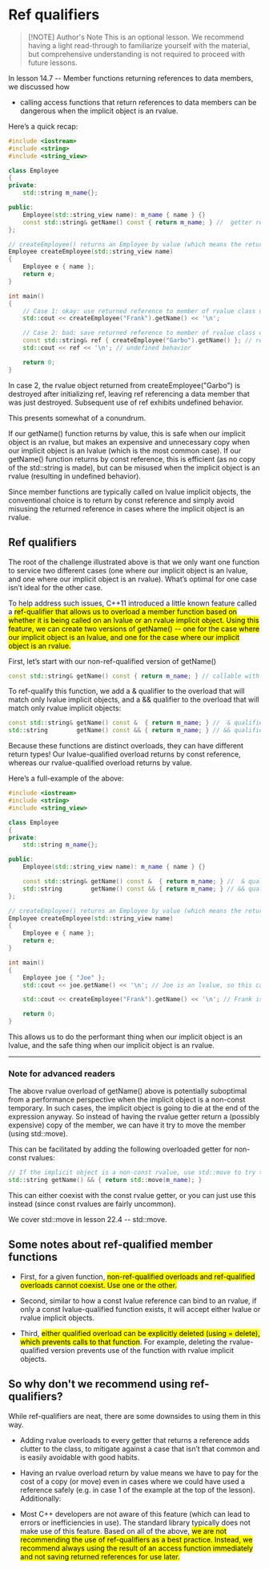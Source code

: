 
# Ref qualifiers

>[!NOTE] Author's Note
This is an optional lesson. We recommend having a light read-through to familiarize yourself with the material, but comprehensive understanding is not required to proceed with future lessons.


In lesson 14.7 -- Member functions returning references to data members, we discussed how 
- calling access functions that return references to data members can be dangerous when the implicit object is an rvalue. 

Here’s a quick recap:

```cpp
#include <iostream>
#include <string>
#include <string_view>

class Employee
{
private:
	std::string m_name{};

public:
	Employee(std::string_view name): m_name { name } {}
	const std::string& getName() const { return m_name; } //  getter returns by const reference
};

// createEmployee() returns an Employee by value (which means the returned value is an rvalue)
Employee createEmployee(std::string_view name)
{
	Employee e { name };
	return e;
}

int main()
{
	// Case 1: okay: use returned reference to member of rvalue class object in same expression
	std::cout << createEmployee("Frank").getName() << '\n';

	// Case 2: bad: save returned reference to member of rvalue class object for use later
	const std::string& ref { createEmployee("Garbo").getName() }; // reference becomes dangling when return value of createEmployee() is destroyed
	std::cout << ref << '\n'; // undefined behavior

	return 0;
}
```

In case 2, the rvalue object returned from createEmployee("Garbo") is destroyed after initializing ref, leaving ref referencing a data member that was just destroyed. Subsequent use of ref exhibits undefined behavior.

This presents somewhat of a conundrum.

If our getName() function returns by value, this is safe when our implicit object is an rvalue, but makes an expensive and unnecessary copy when our implicit object is an lvalue (which is the most common case).
If our getName() function returns by const reference, this is efficient (as no copy of the std::string is made), but can be misused when the implicit object is an rvalue (resulting in undefined behavior).

Since member functions are typically called on lvalue implicit objects, the conventional choice is to return by const reference and simply avoid misusing the returned reference in cases where the implicit object is an rvalue.

## Ref qualifiers

The root of the challenge illustrated above is that we only want one function to service two different cases (one where our implicit object is an lvalue, and one where our implicit object is an rvalue). What’s optimal for one case isn’t ideal for the other case.


To help address such issues, C++11 introduced a little known feature called a <mark>ref-qualifier that allows us to overload a member function based on whether it is being called on an lvalue or an rvalue implicit object. Using this feature, we can create two versions of getName() -- one for the case where our implicit object is an lvalue, and one for the case where our implicit object is an rvalue.</mark>

First, let’s start with our non-ref-qualified version of getName()

```cpp
const std::string& getName() const { return m_name; } // callable with both lvalue and rvalue implicit objects
```

To ref-qualify this function, we add a & qualifier to the overload that will match only lvalue implicit objects, and a && qualifier to the overload that will match only rvalue implicit objects:

```cpp
const std::string& getName() const &  { return m_name; } //  & qualifier overloads function to match only lvalue implicit objects, returns by reference
std::string        getName() const && { return m_name; } // && qualifier overloads function to match only rvalue implicit objects, returns by value
```
Because these functions are distinct overloads, they can have different return types! Our lvalue-qualified overload returns by const reference, whereas our rvalue-qualified overload returns by value.

Here’s a full-example of the above:

```cpp
#include <iostream>
#include <string>
#include <string_view>

class Employee
{
private:
	std::string m_name{};

public:
	Employee(std::string_view name): m_name { name } {}

	const std::string& getName() const &  { return m_name; } //  & qualifier overloads function to match only lvalue implicit objects
	std::string        getName() const && { return m_name; } // && qualifier overloads function to match only rvalue implicit objects
};

// createEmployee() returns an Employee by value (which means the returned value is an rvalue)
Employee createEmployee(std::string_view name)
{
	Employee e { name };
	return e;
}

int main()
{
	Employee joe { "Joe" };
	std::cout << joe.getName() << '\n'; // Joe is an lvalue, so this calls std::string& getName() & (returns a reference)

	std::cout << createEmployee("Frank").getName() << '\n'; // Frank is an rvalue, so this calls std::string getName() && (makes a copy)

	return 0;
}
```

This allows us to do the performant thing when our implicit object is an lvalue, and the safe thing when our implicit object is an rvalue.

---

### Note for advanced readers
The above rvalue overload of getName() above is potentially suboptimal from a performance perspective when the implicit object is a non-const temporary. In such cases, the implicit object is going to die at the end of the expression anyway. So instead of having the rvalue getter return a (possibly expensive) copy of the member, we can have it try to move the member (using std::move).

This can be facilitated by adding the following overloaded getter for non-const rvalues:
```cpp
// If the implicit object is a non-const rvalue, use std::move to try to move m_name
std::string getName() && { return std::move(m_name); }
```
This can either coexist with the const rvalue getter, or you can just use this instead (since const rvalues are fairly uncommon).

We cover std::move in lesson 22.4 -- std::move.



## Some notes about ref-qualified member functions

- First, for a given function, <mark>non-ref-qualified overloads and ref-qualified overloads cannot coexist. Use one or the other.</mark>

- Second, similar to how a const lvalue reference can bind to an rvalue, if only a const lvalue-qualified function exists, it will accept either lvalue or rvalue implicit objects.

- Third, <mark>either qualified overload can be explicitly deleted (using = delete), which prevents calls to that function</mark>. For example, deleting the rvalue-qualified version prevents use of the function with rvalue implicit objects.

## So why don't we recommend using ref-qualifiers?
While ref-qualifiers are neat, there are some downsides to using them in this way.

- Adding rvalue overloads to every getter that returns a reference adds clutter to the class, to mitigate against a case that isn’t that common and is easily avoidable with good habits.
- Having an rvalue overload return by value means we have to pay for the cost of a copy (or move) even in cases where we could have used a reference safely (e.g. in case 1 of the example at the top of the lesson).
Additionally:

- Most C++ developers are not aware of this feature (which can lead to errors or inefficiencies in use).
The standard library typically does not make use of this feature.
Based on all of the above, <mark>we are not recommending the use of ref-qualifiers as a best practice. Instead, we recommend always using the result of an access function immediately and not saving returned references for use later.</mark>
